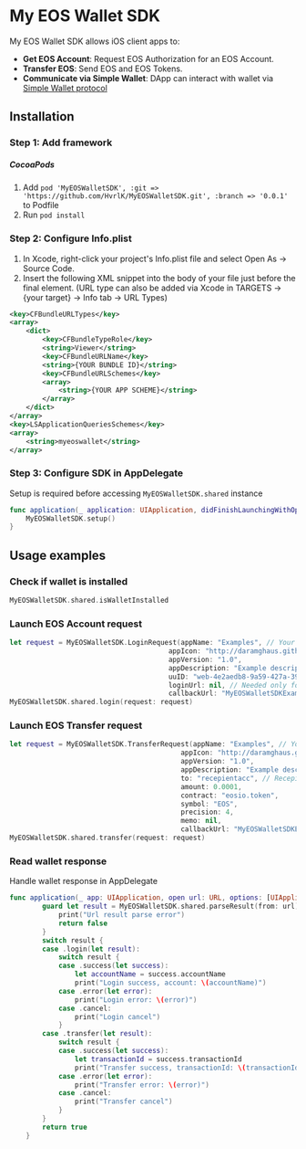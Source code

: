 My EOS Wallet SDK   
==============
My EOS Wallet SDK allows iOS client apps to:
- **Get EOS Account**: Request EOS Authorization for an EOS Account.
- **Transfer EOS**: Send EOS and EOS Tokens.
- **Communicate via Simple Wallet**: DApp can interact with wallet via [Simple Wallet protocol](https://github.com/southex/SimpleWallet/blob/master/README_en.md)
 
## Installation
### Step 1: Add framework 
##### CocoaPods
1. Add `pod 'MyEOSWalletSDK', :git => 'https://github.com/HvrlK/MyEOSWalletSDK.git', :branch => '0.0.1'` to Podfile
2. Run `pod install`
### Step 2: Configure Info.plist 
1. In Xcode, right-click your project's Info.plist file and select Open As -> Source Code.
2. Insert the following XML snippet into the body of your file just before the final </dict> element. (URL type can also be added via Xcode in TARGETS -> {your target} -> Info tab -> URL Types)
```xml
<key>CFBundleURLTypes</key>
<array>
    <dict>
        <key>CFBundleTypeRole</key>
        <string>Viewer</string>
        <key>CFBundleURLName</key>
        <string>{YOUR BUNDLE ID}</string>
        <key>CFBundleURLSchemes</key>
        <array>
            <string>{YOUR APP SCHEME}</string>
        </array>
    </dict>
</array>
<key>LSApplicationQueriesSchemes</key>
<array>
    <string>myeoswallet</string>
</array>
```
### Step 3: Configure SDK in AppDelegate
Setup is required before accessing `MyEOSWalletSDK.shared` instance
```swift
func application(_ application: UIApplication, didFinishLaunchingWithOptions launchOptions: [UIApplication.LaunchOptionsKey: Any]?) -> Bool {
    MyEOSWalletSDK.setup()
}
```

## Usage examples

### Check if wallet is installed
```swift
MyEOSWalletSDK.shared.isWalletInstalled
```

### Launch EOS Account request
```swift
let request = MyEOSWalletSDK.LoginRequest(appName: "Examples", // Your app name
                                       appIcon: "http://daramghaus.github.io/icontester/images/iTunesArtwork.png",
                                       appVersion: "1.0",
                                       appDescription: "Example description", // Your app description
                                       uuID: "web-4e2aedb8-9a59-427a-3971-43b6b5a06dab", // Needed only for Simple Wallet protocol
                                       loginUrl: nil, // Needed only for Simple Wallet protocol
                                       callbackUrl: "MyEOSWalletSDKExamples://eos.io") // URL scheme of your app
MyEOSWalletSDK.shared.login(request: request)
```

### Launch EOS Transfer request
```swift
let request = MyEOSWalletSDK.TransferRequest(appName: "Examples", // Your app name
                                          appIcon: "http://daramghaus.github.io/icontester/images/iTunesArtwork.png",
                                          appVersion: "1.0",
                                          appDescription: "Example description", // Your app description
                                          to: "recepientacc", // Recepient account name
                                          amount: 0.0001,
                                          contract: "eosio.token",
                                          symbol: "EOS",
                                          precision: 4,
                                          memo: nil,
                                          callbackUrl: "MyEOSWalletSDKExamples://eos.io")  // URL scheme of your app
MyEOSWalletSDK.shared.transfer(request: request)
```
### Read wallet response 
Handle wallet response in AppDelegate
```swift
func application(_ app: UIApplication, open url: URL, options: [UIApplication.OpenURLOptionsKey : Any] = [:]) -> Bool {
        guard let result = MyEOSWalletSDK.shared.parseResult(from: url) else {
            print("Url result parse error")
            return false
        }
        switch result {
        case .login(let result):
            switch result {
            case .success(let success):
                let accountName = success.accountName
                print("Login success, account: \(accountName)")
            case .error(let error):
                print("Login error: \(error)")
            case .cancel:
                print("Login cancel")
            }
        case .transfer(let result):
            switch result {
            case .success(let success):
                let transactionId = success.transactionId
                print("Transfer success, transactionId: \(transactionId)")
            case .error(let error):
                print("Transfer error: \(error)")
            case .cancel:
                print("Transfer cancel")
            }
        }
        return true
    }
```
